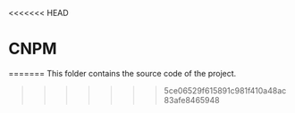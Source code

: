 <<<<<<< HEAD
# CNPM
=======
This folder contains the source code of the project.

>>>>>>> 5ce06529f615891c981f410a48ac83afe8465948
